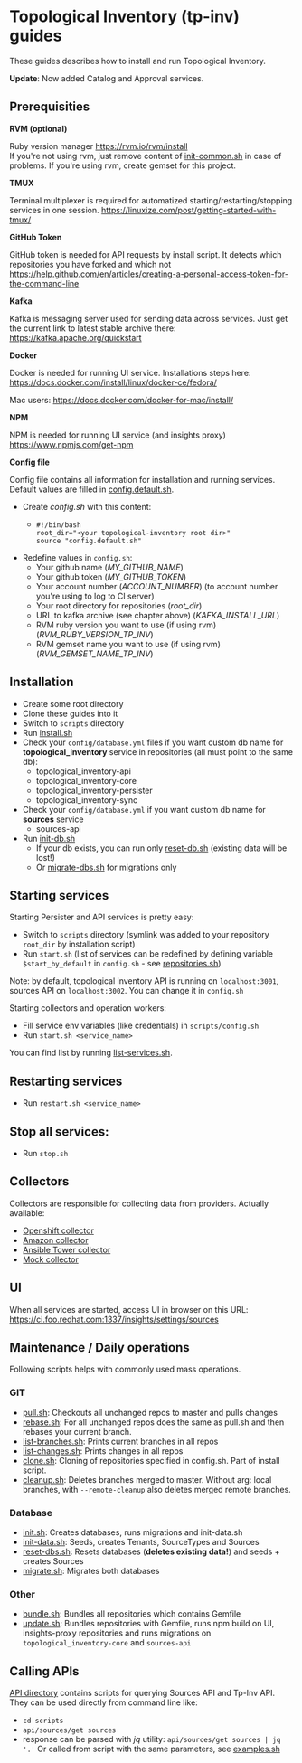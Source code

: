 # Topological Inventory (tp-inv) guides

These guides describes how to install and run Topological Inventory.

**Update**: Now added Catalog and Approval services.  

## Prerequisities

**RVM (optional)**

Ruby version manager
https://rvm.io/rvm/install  
If you're not using rvm, just remove content of [init-common.sh](scripts/init-common.sh) in case of problems.
If you're using rvm, create gemset for this project.

**TMUX**

Terminal multiplexer is required for automatized starting/restarting/stopping services in one session.
https://linuxize.com/post/getting-started-with-tmux/

**GitHub Token**

GitHub token is needed for API requests by install script. It detects which repositories you have forked and which not
https://help.github.com/en/articles/creating-a-personal-access-token-for-the-command-line

**Kafka**

Kafka is messaging server used for sending data across services.
Just get the current link to latest stable archive there: https://kafka.apache.org/quickstart

**Docker**

Docker is needed for running UI service.
Installations steps here: https://docs.docker.com/install/linux/docker-ce/fedora/

Mac users: https://docs.docker.com/docker-for-mac/install/

**NPM**

NPM is needed for running UI service (and insights proxy)
https://www.npmjs.com/get-npm

**Config file**

Config file contains all information for installation and running services.  
Default values are filled in [config.default.sh](scripts/config.default.sh).
- Create *config.sh* with this content:
  - ```
    #!/bin/bash
    root_dir="<your topological-inventory root dir>"
    source "config.default.sh"
    ```
- Redefine values in `config.sh`:    
  - Your github name (_MY_GITHUB_NAME_)
  - Your github token (_MY_GITHUB_TOKEN_)
  - Your account number (_ACCOUNT_NUMBER_) (to account number you're using to log to CI server)
  - Your root directory for repositories (_root_dir_)
  - URL to kafka archive (see chapter above) (_KAFKA_INSTALL_URL_)
  - RVM ruby version you want to use (if using rvm) (_RVM_RUBY_VERSION_TP_INV_)
  - RVM gemset name you want to use (if using rvm) (_RVM_GEMSET_NAME_TP_INV_)

## Installation

- Create some root directory
- Clone these guides into it
- Switch to `scripts` directory 
- Run [install.sh](scripts/install.sh)
- Check your `config/database.yml` files if you want custom db name for **topological_inventory** service in repositories (all must point to the same db):
  - topological_inventory-api
  - topological_inventory-core
  - topological_inventory-persister
  - topological_inventory-sync
- Check your `config/database.yml` if you want custom db name for **sources** service
  - sources-api
- Run [init-db.sh](scripts/init-db.sh)
  - If your db exists, you can run only [reset-db.sh](scripts/reset-db.sh) (existing data will be lost!)
  - Or [migrate-dbs.sh](scripts/migrate-dbs.sh) for migrations only

## Starting services

Starting Persister and API services is pretty easy:

- Switch to `scripts` directory (symlink was added to your repository `root_dir` by installation script)
- Run `start.sh` (list of services can be redefined by defining variable `$start_by_default` in `config.sh` - see [repositories.sh](scripts/repositories.sh))

Note: by default, topological inventory API is running on `localhost:3001`, sources API on `localhost:3002`. You can change it in `config.sh`

Starting collectors and operation workers:
- Fill service env variables (like credentials) in `scripts/config.sh` 
- Run `start.sh <service_name>`

You can find list by running [list-services.sh](scripts/list-services.sh).

## Restarting services
- Run `restart.sh <service_name>` 

## Stop all services:
- Run `stop.sh`

## Collectors

Collectors are responsible for collecting data from providers. Actually available:
- [Openshift collector](https://github.com/ManageIQ/topological_inventory-openshift)
- [Amazon collector](https://github.com/ManageIQ/topological_inventory-amazon)
- [Ansible Tower collector](https://github.com/ManageIQ/topological_inventory-ansible_tower)
- [Mock collector](https://github.com/ManageIQ/topological_inventory-mock_source)


## UI

When all services are started, access UI in browser on this URL:
https://ci.foo.redhat.com:1337/insights/settings/sources

## Maintenance / Daily operations

Following scripts helps with commonly used mass operations.

### GIT

- [pull.sh](scripts/git/pull.sh): Checkouts all unchanged repos to master and pulls changes
- [rebase.sh](scripts/git/rebase.sh): For all unchanged repos does the same as pull.sh and then rebases your current branch.
- [list-branches.sh](scripts/git/list-branches.sh): Prints current branches in all repos
- [list-changes.sh](scripts/git/list-changes.sh): Prints changes in all repos 
- [clone.sh](scripts/git/clone.sh): Cloning of repositories specified in config.sh. Part of install script.
- [cleanup.sh](scripts/git/cleanup.sh): Deletes branches merged to master. Without arg: local branches, with `--remote-cleanup` also deletes merged remote branches.

### Database
- [init.sh](scripts/db/init.sh): Creates databases, runs migrations and init-data.sh
- [init-data.sh](scripts/db/init-data.sh): Seeds, creates Tenants, SourceTypes and Sources
- [reset-dbs.sh](scripts/db/reset.sh): Resets databases (**deletes existing data!**) and seeds + creates Sources
- [migrate.sh](scripts/db/migrate.sh): Migrates both databases

### Other

- [bundle.sh](scripts/bundle.sh): Bundles all repositories which contains Gemfile
- [update.sh](scripts/update.sh): Bundles repositories with Gemfile, runs npm build on UI, insights-proxy repositories and runs migrations on `topological_inventory-core` and `sources-api`

## Calling APIs

[API directory](scripts/api) contains scripts for querying Sources API and Tp-Inv API.  
They can be used directly from command line like:
- `cd scripts`
- `api/sources/get sources`
- response can be parsed with *jq* utility: `api/sources/get sources | jq '.'`
Or called from script with the same parameters, see [examples.sh](scripts/api/examples.sh)
